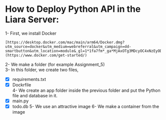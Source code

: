 # How to Deploy Python API in the Liara Server:

1- First, we install Docker
```
[https://desktop.docker.com/mac/main/arm64/Docker.dmg?utm_source=docker&utm_medium=webreferral&utm_campaign=dd-smartbutton&utm_location=module&_gl=1*1fa7fm*_ga*MjAxOTg3MDcyOC4xNzEyODE4MTM0*_ga_XJWPQMJYHQ*MTcxMzIyMDMzNy4yLjAuMTcxMzIyMDMzNy42MC4wLjA.](https://www.docker.com/get-started/)
```
2- We make a folder (for example Assignment_5) <br>
3- In this folder, we create two files, 
- [x] requirements.txt
- [x]  Dockrfile <br>
4- We create an app folder inside the previous folder and put the Python file and database in it. <be>
- [X] main.py
- [X] todo.db
 5- We use an attractive image
6- We make a container from the image
